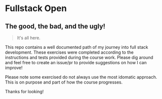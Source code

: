 # Fullstack Open

## The good, the bad, and the ugly!

> It's all here.

This repo contains a well documented path of my journey into full stack development. These exercises were completed according to the instructions and tests provided during the course work. Please dig around and feel free to create an issue/pr to provide suggestions on how I can improve! 

Please note some exercised do not always use the most idomatic approach. This is on purpose and part of how the course progresses.

Thanks for looking!